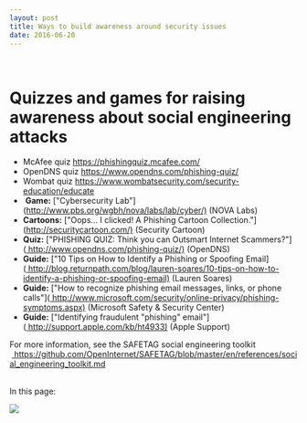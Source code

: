 ```yaml
---
layout: post
title: Ways to build awareness around security issues
date: 2016-06-20
---
```


<body class="mceContentBody aui-theme-default wiki-content fullsize">
<p> </p> <div class="contentLayout2">
<div class="columnLayout two-equal" data-layout="two-equal">
<div class="cell normal" data-type="normal">
<div class="innerCell">
<h1>Quizzes and games for raising awareness about social engineering attacks  </h1><ul><li>McAfee quiz <a class="external-link" href="https://phishingquiz.mcafee.com/+" rel="nofollow">https://phishingquiz.mcafee.com/</a></li><li>OpenDNS quiz <a class="external-link" href="https://www.opendns.com/phishing-quiz/+" rel="nofollow">https://www.opendns.com/phishing-quiz/</a></li><li>Wombat quiz <a class="external-link" href="https://www.wombatsecurity.com/security-education/educate+" rel="nofollow">https://www.wombatsecurity.com/security-education/educate</a></li><li> <strong>Game:</strong> ["Cybersecurity Lab"](<a class="external-link" href="http://www.pbs.org/wgbh/nova/labs/lab/cyber/)+" rel="nofollow">http://www.pbs.org/wgbh/nova/labs/lab/cyber/)</a> (NOVA Labs)</li><li><strong>Cartoons:</strong> ["Oops... I clicked! A Phishing Cartoon Collection."](<a class="external-link" href="http://securitycartoon.com/)+" rel="nofollow">http://securitycartoon.com/)</a> (Security Cartoon)</li><li><strong>Quiz:</strong> ["PHISHING QUIZ: Think you can Outsmart Internet Scammers?"](<a href="http://www.opendns.com/phishing-quiz/%29"><span style="color: rgb(0,0,238);"> </span></a><a class="external-link" href="http://www.opendns.com/phishing-quiz/)+" rel="nofollow">http://www.opendns.com/phishing-quiz/)</a> (OpenDNS)</li><li><strong>Guide:</strong> ["10 Tips on How to Identify a Phishing or Spoofing Email](<a href="http://blog.returnpath.com/blog/lauren-soares/10-tips-on-how-to-identify-a-phishing-or-spoofing-email%29"><span style="color: rgb(0,0,238);"> </span></a><a class="external-link" href="http://blog.returnpath.com/blog/lauren-soares/10-tips-on-how-to-identify-a-phishing-or-spoofing-email)+" rel="nofollow">http://blog.returnpath.com/blog/lauren-soares/10-tips-on-how-to-identify-a-phishing-or-spoofing-email)</a> (Lauren Soares)</li><li><strong>Guide:</strong> ["How to recognize phishing email messages, links, or phone calls"](<a href="http://www.microsoft.com/security/online-privacy/phishing-symptoms.aspx%29"><span style="color: rgb(0,0,238);"> </span></a><a class="external-link" href="http://www.microsoft.com/security/online-privacy/phishing-symptoms.aspx)+" rel="nofollow">http://www.microsoft.com/security/online-privacy/phishing-symptoms.aspx)</a> (Microsoft Safety &amp; Security Center)</li><li><strong>Guide:</strong> ["Identifying fraudulent "phishing" email"](<a href="http://support.apple.com/kb/ht4933%29"><span style="color: rgb(0,0,238);"> </span></a><a class="external-link" href="http://support.apple.com/kb/ht4933)+" rel="nofollow">http://support.apple.com/kb/ht4933)</a> (Apple Support)</li></ul><p>For more information, see the SAFETAG social engineering toolkit  <a href="https://github.com/OpenInternet/SAFETAG/blob/master/en/references/social_engineering_toolkit.md"><span style="color: rgb(0,0,238);"> </span></a><a class="external-link" href="https://github.com/OpenInternet/SAFETAG/blob/master/en/references/social_engineering_toolkit.md+" rel="nofollow">https://github.com/OpenInternet/SAFETAG/blob/master/en/references/social_engineering_toolkit.md</a> <br/><br/></p></div>
</div>
<div class="cell normal" data-type="normal">
<div class="innerCell">
<p>In this page:</p><p><img class="editor-inline-macro" data-macro-id="403b3e31-9eb6-4081-b2aa-9fb07b244564" data-macro-name="toc" data-macro-schema-version="1" src="/plugins/servlet/confluence/placeholder/macro?definition=e3RvY30&amp;locale=en_GB&amp;version=2"/></p></div>
</div>
</div>
</div>
<p> </p>
</body>